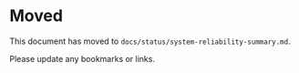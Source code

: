 # Moved

This document has moved to `docs/status/system-reliability-summary.md`.

Please update any bookmarks or links.